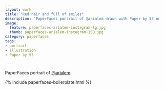 ```yaml
---
layout: work
title: "Red hair and full of smiles"
description: "PaperFaces portrait of @arialem drawn with Paper by 53 on an iPad."
image: 
  feature: paperfaces-arialem-instagram-lg.jpg
  thumb: paperfaces-arialem-instagram-150.jpg
category: paperfaces
tags: 
- portrait
- illustration
- Paper by 53

---
```


PaperFaces portrait of [@arialem](http://instagram.com/arialem).

{% include paperfaces-boilerplate.html %}